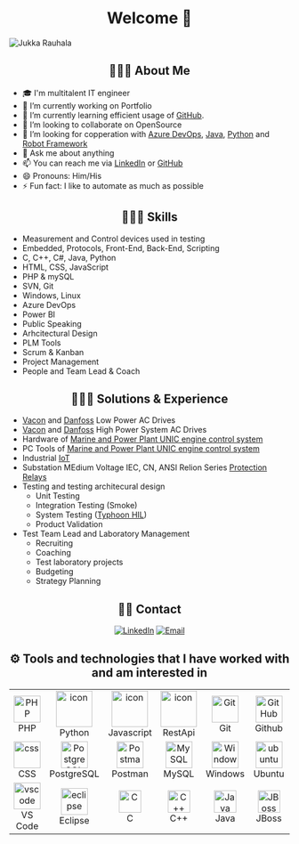 <h1 align="center"> Welcome 👋</h1>

![Jukka Rauhala](https://readme-typing-svg.herokuapp.com?font=Fira+Code&pause=1000&width=435&lines=Greetings%2C+my+name+is+Jukka+Rauhala)

<h2 align="center">👨🏻‍💻 About Me</h2>

- 🎓 I'm multitalent IT engineer
- 🔭 I’m currently working on Portfolio
- 🌱 I’m currently learning efficient usage of [GitHub](https://github.com/).
- 👯 I’m looking to collaborate on OpenSource
- 🤔 I’m looking for copperation with [Azure DevOps](https://azure.microsoft.com/en-us/products/devops), [Java](https://www.java.com/en/), [Python](https://www.python.org/) and [Robot Framework](https://robotframework.org/)
- 💬 Ask me about anything
- 📫 You can reach me via [LinkedIn](https://www.linkedin.com/in/jukkarauhala/) or [GitHub](https://github.com/)
- 😄 Pronouns: Him/His
- ⚡ Fun fact: I like to automate as much as possible

<h2 align="center">👨🏻‍💻 Skills</h2>

- Measurement and Control devices used in testing
- Embedded, Protocols, Front-End, Back-End, Scripting
- C, C++, C#, Java, Python
- HTML, CSS, JavaScript
- PHP & mySQL
- SVN, Git
- Windows, Linux
- Azure DevOps
- Power BI
- Public Speaking
- Arhcitectural Design
- PLM Tools
- Scrum & Kanban
- Project Management
- People and Team Lead & Coach

<h2 align="center">👨🏻‍💻 Solutions & Experience</h2>

- [Vacon](https://www.danfoss.com/en/products/dds/low-voltage-drives/vacon-drives/vacon-nxp-air-cooled/) and [Danfoss](https://www.danfoss.com/en/products/dds/low-voltage-drives/ic7-drives/ic7-automation/) Low Power AC Drives
- [Vacon](https://www.danfoss.com/en/products/dds/enclosed-drives/vacon-enclosed-drives/vacon-nxp-system-drive/) and [Danfoss](https://www.danfoss.com/en/products/dds/low-voltage-drives/ic7-drives/ic7-automation/) High Power System AC Drives
- Hardware of [Marine and Power Plant UNIC engine control system](https://www.wartsila.com/services-catalogue/engine-services-4-stroke/wartsila-unic-engine-control-system-for-energy)
- PC Tools of [Marine and Power Plant UNIC engine control system](https://www.wartsila.com/services-catalogue/engine-services-4-stroke/wartsila-unic-engine-control-system-for-energy)
- Industrial [IoT](https://www.wapice.com/fi/tuotteet/iot-ticket)
- Substation MEdium Voltage IEC, CN, ANSI Relion Series [Protection Relays](https://new.abb.com/medium-voltage/digital-substations/relion)
- Testing and testing architecural design
  - Unit Testing
  - Integration Testing (Smoke)
  - System Testing ([Typhoon HIL](https://www.typhoon-hil.com/))
  - Product Validation
- Test Team Lead and Laboratory Management
  - Recruiting
  - Coaching
  - Test laboratory projects
  - Budgeting
  - Strategy Planning

<h2 align="center"> 🤝🏻 Contact </h2>

<p align="center">
<a href="https://www.linkedin.com/in/jukkarauhala/">
<img alt="LinkedIn" src="https://img.shields.io/badge/LinkedIn-Jukka%20Rauhala-blue?style=flat-square&logo=linkedin"></a>
<a href="mailto:rauhala.jukka@gmail.com">
<img alt="Email" src="https://img.shields.io/badge/Email-rauhala.jukka%40gmail.com-red?style=flat-square&logo=Gmail"></a>
</p>

<h2 align="center">⚙️ Tools and technologies that I have worked with and am interested in</h2>

<table align="center">
  <tr>
     <td align="center" width="96">
      <a href="#PHP">
        <img src="https://i.ibb.co/LzmYpDX/146-1466902-php-logo-png-transparent-php-logo-png-png-removebg-preview.png" width="48" height="48" alt="PHP" />
      </a>
      <br>PHP
    </td>
    <td align="center" width="96">
      <a href="#macropower-tech">
        <img src="https://techstack-generator.vercel.app/python-icon.svg" alt="icon" width="65" height="65" />
      </a>
      <br>Python
    </td>
    <td align="center" width="96">
        <img src="https://techstack-generator.vercel.app/js-icon.svg" alt="icon" width="65" height="65" />
      <br>Javascript
    </td>
    <td align="center" width="96">
        <img src="https://techstack-generator.vercel.app/restapi-icon.svg" alt="icon" width="65" height="65" />
      <br>RestApi
    </td>
  <td align="center" width="96">
      <a href="#git" >
        <img src="https://upload.wikimedia.org/wikipedia/commons/thumb/3/3f/Git_icon.svg/1200px-Git_icon.svg.png" width="48" height="48" alt="Git" />
      </a>
      <br>Git
  </td>
  <td align="center" width="96">
        <img src="https://user-images.githubusercontent.com/25181517/192108374-8da61ba1-99ec-41d7-80b8-fb2f7c0a4948.png" width="48" height="48" alt="GitHub" />
      <br>Github
  </td>
  <td align="center"  width="96">
        <img src="https://skillicons.dev/icons?i=html" width="48" height="48" alt="HTML" />
      <br>HTML
    </td>
     </tr>
  <tr>
    <td align="center" width="96">
        <img src="https://skillicons.dev/icons?i=css" width="48" height="48" alt="css" />
      <br>CSS
    </td>
    <td align="center" width="96">
        <img src="https://skillicons.dev/icons?i=postgres" width="48" height="48" alt="PostgreSQL" />
      <br>PostgreSQL
    </td>
    <td align="center" width="96">
        <img src="https://user-images.githubusercontent.com/25181517/192109061-e138ca71-337c-4019-8d42-4792fdaa7128.png" width="48" height="48" alt="Postman" />
      <br>Postman
    </td>
    <td align="center" width="96">
      <a href="#MySQL">
        <img src="https://www.logo.wine/a/logo/MySQL/MySQL-Logo.wine.svg" width="48" height="48" alt="MySQL" />
      </a>
      <br>MySQL
    </td>
    <td align="center" width="96">
      <a href="#Windows" >
        <img src="https://www.svgrepo.com/show/355384/windows-legacy.svg" width="48" height="48" alt="Windows" />
      </a>
      <br>Windows
     <td align="center" width="96">
      <a href="#ubuntu" >
        <img src="https://seeklogo.com/images/U/ubuntu-logo-8FDEC6A07B-seeklogo.com.png" width="48" height="48" alt="ubuntu" />
      </a>
      <br>Ubuntu
    </td>
  <td align="center" width="96">
      <a href="#Kubuntu" >
        <img src="https://seeklogo.com/images/K/kubuntu-logo-975308A107-seeklogo.com.png" width="48" height="48" alt="Kubuntu" />
      </a>
      <br>Kubuntu
    </td>
     </td>
        </tr>
    <td align="center"  width="96">
      <a href="#vscode">
        <img src="https://upload.wikimedia.org/wikipedia/commons/9/9a/Visual_Studio_Code_1.35_icon.svg" width="48" height="48" alt="vscode" />
      </a>
      <br>VS Code
    </td>
    <td align="center"  width="96">
      <a href="#eclipse">
        <img src="https://www.svgrepo.com/show/353685/eclipse-icon.svg" width="48" height="48" alt="eclipse" />
      </a>
      <br>Eclipse
    </td>
    <td align="center" width="96">
      <a href="#C"> <img src="https://seeklogo.com/images/C/c-programming-language-logo-9B32D017B1-seeklogo.com.png" alt="C" width="40" height="40"/> </a> 
      <br>C
    </td>
    <td align="center" width="96">
      <a href="#C++"> <img src="https://raw.githubusercontent.com/isocpp/logos/master/cpp_logo.png" alt="C++" width="40" height="40"/> </a> 
      <br>C++
    </td>
    <td align="center" width="96">
      <a href="#Java"> <img src="https://www.svgrepo.com/show/303388/java-4-logo.svg" alt="Java" width="40" height="40"/> </a> 
      <br>Java
    </td>
    <td align="center" width="96">
      <a href="#JBoss"> <img src="https://upload.wikimedia.org/wikipedia/commons/thumb/9/95/JBoss_logo.svg/800px-JBoss_logo.svg.png?20210414100515" alt="JBoss" width="40" height="40"/> </a> 
      <br>JBoss
    </td>
  </tr>

</table>

<br/>
<br/>
<br/>
<br/>
